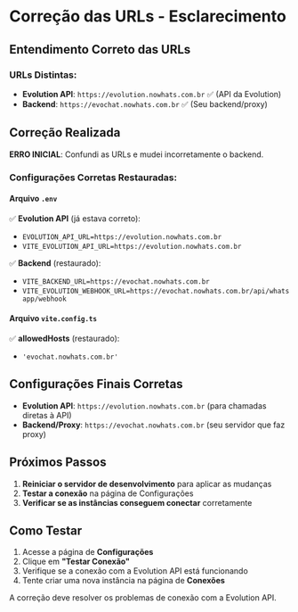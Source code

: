 # Correção das URLs - Esclarecimento

## Entendimento Correto das URLs

### URLs Distintas:
- **Evolution API**: `https://evolution.nowhats.com.br` ✅ (API da Evolution)
- **Backend**: `https://evochat.nowhats.com.br` ✅ (Seu backend/proxy)

## Correção Realizada
**ERRO INICIAL**: Confundi as URLs e mudei incorretamente o backend.

### Configurações Corretas Restauradas:

#### Arquivo `.env`
✅ **Evolution API** (já estava correto):
- `EVOLUTION_API_URL=https://evolution.nowhats.com.br`
- `VITE_EVOLUTION_API_URL=https://evolution.nowhats.com.br`

✅ **Backend** (restaurado):
- `VITE_BACKEND_URL=https://evochat.nowhats.com.br`
- `VITE_EVOLUTION_WEBHOOK_URL=https://evochat.nowhats.com.br/api/whatsapp/webhook`

#### Arquivo `vite.config.ts`
✅ **allowedHosts** (restaurado):
- `'evochat.nowhats.com.br'`

## Configurações Finais Corretas
- **Evolution API**: `https://evolution.nowhats.com.br` (para chamadas diretas à API)
- **Backend/Proxy**: `https://evochat.nowhats.com.br` (seu servidor que faz proxy)

## Próximos Passos
1. **Reiniciar o servidor de desenvolvimento** para aplicar as mudanças
2. **Testar a conexão** na página de Configurações
3. **Verificar se as instâncias conseguem conectar** corretamente

## Como Testar
1. Acesse a página de **Configurações**
2. Clique em **"Testar Conexão"**
3. Verifique se a conexão com a Evolution API está funcionando
4. Tente criar uma nova instância na página de **Conexões**

A correção deve resolver os problemas de conexão com a Evolution API.